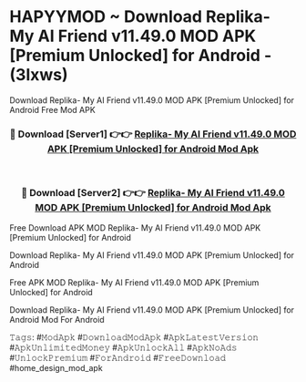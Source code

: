 # HAPYYMOD ~ Download Replika- My AI Friend v11.49.0 MOD APK [Premium Unlocked] for Android - (3lxws)
Download Replika- My AI Friend v11.49.0 MOD APK [Premium Unlocked] for Android Free Mod APK

<div align="center">
<h3>🔴 Download [Server1] 👉👉 <a href="https://apk-comot.site?title=Replika-_My_AI_Friend_v11.49.0_MOD_APK_[Premium_Unlocked]_for_Android">Replika- My AI Friend v11.49.0 MOD APK [Premium Unlocked] for Android Mod Apk</a></h3><br>

<h3>🔴 Download [Server2] 👉👉 <a href="https://apk-comot.site?title=Replika-_My_AI_Friend_v11.49.0_MOD_APK_[Premium_Unlocked]_for_Android">Replika- My AI Friend v11.49.0 MOD APK [Premium Unlocked] for Android Mod Apk</a></h3>
</div>


Free Download APK MOD Replika- My AI Friend v11.49.0 MOD APK [Premium Unlocked] for Android

Download Replika- My AI Friend v11.49.0 MOD APK [Premium Unlocked] for Android 

Free APK MOD Replika- My AI Friend v11.49.0 MOD APK [Premium Unlocked] for Android 

Download Replika- My AI Friend v11.49.0 MOD APK [Premium Unlocked] for Android Mod For Android

𝚃𝚊𝚐𝚜: #𝙼𝚘𝚍𝙰𝚙𝚔 #𝙳𝚘𝚠𝚗𝚕𝚘𝚊𝚍𝙼𝚘𝚍𝙰𝚙𝚔 #𝙰𝚙𝚔𝙻𝚊𝚝𝚎𝚜𝚝𝚅𝚎𝚛𝚜𝚒𝚘𝚗 #𝙰𝚙𝚔𝚄𝚗𝚕𝚒𝚖𝚒𝚝𝚎𝚍𝙼𝚘𝚗𝚎𝚢 #𝙰𝚙𝚔𝚄𝚗𝚕𝚘𝚌𝚔𝙰𝚕𝚕 #𝙰𝚙𝚔𝙽𝚘𝙰𝚍𝚜 #𝚄𝚗𝚕𝚘𝚌𝚔𝙿𝚛𝚎𝚖𝚒𝚞𝚖 #𝙵𝚘𝚛𝙰𝚗𝚍𝚛𝚘𝚒𝚍 #𝙵𝚛𝚎𝚎𝙳𝚘𝚠𝚗𝚕𝚘𝚊𝚍 #home_design_mod_apk
